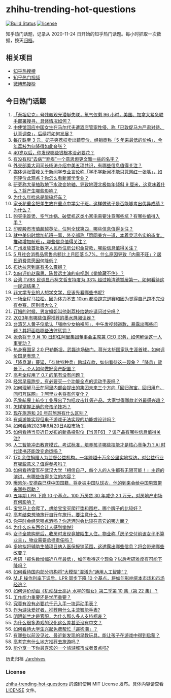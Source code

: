 # zhihu-trending-hot-questions

[![Build Status](https://github.com/justjavac/zhihu-trending-hot-questions/workflows/ci/badge.svg?branch=master)](https://github.com/justjavac/zhihu-trending-hot-questions/actions)
[![license](https://img.shields.io/github/license/justjavac/zhihu-trending-hot-questions)](https://github.com/justjavac/zhihu-trending-hot-questions/blob/master/LICENSE)

知乎热门话题，记录从 2020-11-24
日开始的知乎热门话题。每小时抓取一次数据，按天[归档](./archives)。

## 相关项目

- [知乎热搜榜](https://github.com/justjavac/zhihu-trending-top-search)
- [知乎热门视频](https://github.com/justjavac/zhihu-trending-hot-video)
- [微博热搜榜](https://github.com/justjavac/weibo-trending-hot-search)

## 今日热门话题

<!-- BEGIN -->
<!-- 最后更新时间 Wed Jun 21 2023 01:01:34 GMT+0800 (China Standard Time) -->

1. [「泰坦尼克」号残骸观光潜艇失联，氧气仅剩 96 小时，美国、加拿大紧急联手部署搜寻，具体情况如何？](https://www.zhihu.com/question/607595452)
1. [中使馆回应中国女生在马尔代夫遭酒店管家性侵，称「已敦促马方严肃对待、认真调查」，后续将如何发展？](https://www.zhihu.com/question/607596882)
1. [每斤跌至 3 元，妃子笑荔枝卖出蔬菜价，经销商称「5 年来最低的价格」，今年荔枝为何降得如此夸张？](https://www.zhihu.com/question/607612022)
1. [40岁以后，你发现哪些钱根本没必要花？](https://www.zhihu.com/question/593808844)
1. [有没有和“去病”“弃疾”一个意思但更文雅一些的名字？](https://www.zhihu.com/question/579655816)
1. [外交部美大司司长杨涛介绍中美五项共识，有哪些信息值得关注？](https://www.zhihu.com/question/607717871)
1. [媒体评张雪峰关于新闻学专业言论称「学不学新闻不能只凭网红一张嘴」，如何评价此观点？你怎么看新闻学专业？](https://www.zhihu.com/question/607408168)
1. [研究称大量抽取地下水改变地轴，导致地理北极每年倾斜 9 厘米，这意味着什么？将产生哪些影响？](https://www.zhihu.com/question/607587762)
1. [为什么年检总是能搞坏车？](https://www.zhihu.com/question/370206776)
1. [家长花重金把差生放在重点中学尖子班，这样做孩子是否能够考出优异成绩？为什么？](https://www.zhihu.com/question/598857377)
1. [购买电饭煲、空气炸锅、破壁机这类小家电需要注意哪些坑？有哪些值得入手？](https://www.zhihu.com/question/606556336)
1. [印度股市市值超越英法，位列全球第四，哪些信息值得关注？](https://www.zhihu.com/question/607598119)
1. [就中美何时增加航班一事，外交部称「愿同美方一道，本着灵活务实的态度，推动增加航班」，哪些信息值得关注？](https://www.zhihu.com/question/607637199)
1. [广州发放首批数字人民币住房公积金贷款，哪些信息值得关注？](https://www.zhihu.com/question/607603732)
1. [5 月社会消费品零售总额比上月回落 5.7%，什么原因导致「内需不旺」? 居民消费意愿因何降低？](https://www.zhihu.com/question/607048519)
1. [布达拉宫到底有多么震撼？](https://www.zhihu.com/question/498821567)
1. [如何评价赵露思、陈哲远主演的电视剧《偷偷藏不住》？](https://www.zhihu.com/question/607662880)
1. [台湾 TVBS 民调显示柯文哲支持度为 33% 超过赖清德暂居第一，如何看待这一民调结果？](https://www.zhihu.com/question/607639573)
1. [非文学专业的人想学文学，应该先看哪些书呢?](https://www.zhihu.com/question/607126139)
1. [一场全程马拉松，因为体力不支 10km 都没跑完退赛和因为觉得自己跑不完没有参赛，区别很大么？](https://www.zhihu.com/question/604614039)
1. [订婚的时候，男友姐姐叫他剥荔枝给她吃请问过分吗？](https://www.zhihu.com/question/606884191)
1. [2023年有哪些值得推荐的墨水屏阅读器？](https://www.zhihu.com/question/583919393)
1. [台湾艺人黄子佼承认「强吻少女拍裸照」，中午发视频道歉，暴露出哪些问题？其将面临哪些法律惩罚？](https://www.zhihu.com/question/607440153)
1. [张勇将于 9 月 10 日卸任阿里集团董事会主席兼 CEO 职务，如何解读这一人事变动？](https://www.zhihu.com/question/607605809)
1. [热身赛国足 2:0 巴勒斯坦，武磊连场破门，蒋光太斩国家队生涯首球，如何评价国足表现？](https://www.zhihu.com/question/607667110)
1. [「降息潮」蔓延，「存款特种兵」跨城存款，如何看待这一现象？「降息」背景下，个人如何做好资产配置？](https://www.zhihu.com/question/607416679)
1. [高考全程用了 0.7 的笔有没有问题？](https://www.zhihu.com/question/606112141)
1. [经常早晨跑步，有必要买一个功能全点的运动手表吗？](https://www.zhihu.com/question/503806630)
1. [如何理解马云在阿里内部会提出的集团未来三个方向「回归淘宝、回归用户、回归互联网」？阿里业务将有何变化？](https://www.zhihu.com/question/607582711)
1. [巴黎航展上航空工业展出了包括攻击11 等产品，大家觉得哪款老外最感兴趣？](https://www.zhihu.com/question/607454075)
1. [怎样掌握正确的夸孩子技巧？](https://www.zhihu.com/question/598968231)
1. [现在旅游和 20 年前旅游有什么区别？](https://www.zhihu.com/question/455567168)
1. [有桌游能实现但电子游戏无法实现的功能或设计吗？](https://www.zhihu.com/question/581385260)
1. [如何看待2023年6月20日A股市场？](https://www.zhihu.com/question/607503718)
1. [如何看待当贝近日发布的新品投影仪【当贝F6】？该产品有哪些信息值得关注?](https://www.zhihu.com/question/602189984)
1. [人工智能冲击教育模式、考试标准，培养孩子哪些技能才是核心竞争力？AI 时代读书还能改变命运吗？](https://www.zhihu.com/question/606737766)
1. [170 余位捐赠人为监督公益机构，一年跨越十万余公里实地探访，对公益行业有哪些意义？值得参考吗？](https://www.zhihu.com/question/607499501)
1. [如何看待雷军在武汉大学「相信自己，每个人的人生都有无限可能！」主题的演讲，有哪些值得关注的内容？](https://www.zhihu.com/question/607613561)
1. [曝凯尔-安德森已获中国国籍，将身披中国队球衣，他的到来会给中国男篮带来哪些帮助？](https://www.zhihu.com/question/607604429)
1. [五年期 LPR 下降 10 个基点，100 万房贷 30 年减少 2.1 万元，对房地产市场有何影响？](https://www.zhihu.com/question/607595385)
1. [宝宝马上会爬了，想给宝宝买爬行垫和围栏，哪个牌子的比较好？](https://www.zhihu.com/question/460938948)
1. [高考结束想骑旅行自行车旅行，要注意什么？](https://www.zhihu.com/question/604126059)
1. [你平时会经常喝点酒吗？你选酒时会比较在意它的哪方面？](https://www.zhihu.com/question/606534428)
1. [为什么吃东西会让人感到愉悦?](https://www.zhihu.com/question/336849600)
1. [女子全款购房后，收房时发现竟被陌生人住，物业称「房子交付前该女子不算业主」，物业需要承担责任吗？](https://www.zhihu.com/question/501548894)
1. [多地拟将辅助生殖项目纳入医保报销范围，这透露出哪些信息？将会带来哪些改变？](https://www.zhihu.com/question/606727605)
1. [考研「报名数增幅近八年最低」，如何看待这个现象？以后考研难度有可能下降吗？](https://www.zhihu.com/question/607438736)
1. [如何看待国内部分机构将“大模型”混淆为“通用人工智能“？](https://www.zhihu.com/question/606311816)
1. [MLF 操作利率下调后，LPR 同步下降 10 个基点，将如何影响资本市场和市场经济？](https://www.zhihu.com/question/607636196)
1. [如何评价动画《机动战士高达 水星的魔女》第二季第 10 集（第 22 集）？](https://www.zhihu.com/question/607300608)
1. [工作能力重要还是学历重要？](https://www.zhihu.com/question/607548551)
1. [究竟有没有必要花千元入手一块运动手表？](https://www.zhihu.com/question/300498606)
1. [作为游泳爱好者，推荐用什么主流智能手表?](https://www.zhihu.com/question/437777137)
1. [明明新兰才是官配，为什么那么多人支持柯哀？](https://www.zhihu.com/question/557395182)
1. [为什么很多游戏的汉化这么差甚至没有中文？](https://www.zhihu.com/question/607374812)
1. [如何看待大学生兴起免费帮忙「遛狗潮」？](https://www.zhihu.com/question/606934285)
1. [有哪些以前没见过、最近新发现的早教玩具，能让孩子在游戏中得到启蒙？](https://www.zhihu.com/question/606792876)
1. [高考完有什么地方推荐去旅游吗？](https://www.zhihu.com/question/603318466)
1. [能分享一下你最喜欢的一个旅游城市或者景点吗?](https://www.zhihu.com/question/605182724)

<!-- END -->

历史归档 [./archives](./archives)

### License

[zhihu-trending-hot-questions](https://github.com/justjavac/zhihu-trending-hot-questions)
的源码使用 MIT License 发布。具体内容请查看 [LICENSE](./LICENSE) 文件。
